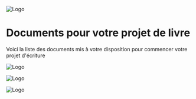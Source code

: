 
![Logo](https://www.editions-eni.fr/rsc/shared/images/logo_ENI.svg)
# Documents pour votre projet de livre

Voici la liste des documents mis à votre disposition pour commencer votre projet d'écriture

![Logo](https://img.shields.io/badge/Collection-RI-red)


![Logo](https://img.shields.io/badge/Collection-EI-green)

![Logo](https://img.shields.io/badge/Collection-EP-gray)
